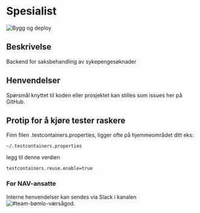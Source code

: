 # Spesialist
![Bygg og deploy](https://github.com/navikt/helse-spesialist/workflows/Bygg%20og%20deploy/badge.svg)

## Beskrivelse
Backend for saksbehandling av sykepengesøknader

## Henvendelser
Spørsmål knyttet til koden eller prosjektet kan stilles som issues her på GitHub.

## Protip for å kjøre tester raskere
Finn filen .testcontainers.properties, ligger ofte på hjemmeområdet ditt eks: 

```~/.testcontainers.properties```

legg til denne verdien

```testcontainers.reuse.enable=true```

### For NAV-ansatte
Interne henvendelser kan sendes via Slack i kanalen ![#team-bømlo-værsågod](https://nav-it.slack.com/archives/C019637N90X).
